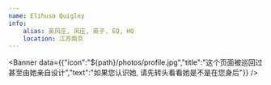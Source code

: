 ```yaml
---
name: Elihuso Quigley
info:
    alias: 英风庄, 风庄, 英子, EQ, HQ
    location: 江苏南京
---
```


<Banner data={{"icon":"${path}/photos/profile.jpg","title":"这个页面被巡回过甚至由她亲自设计","text":"如果您认识她, 请先转头看看她是不是在您身后"}} />